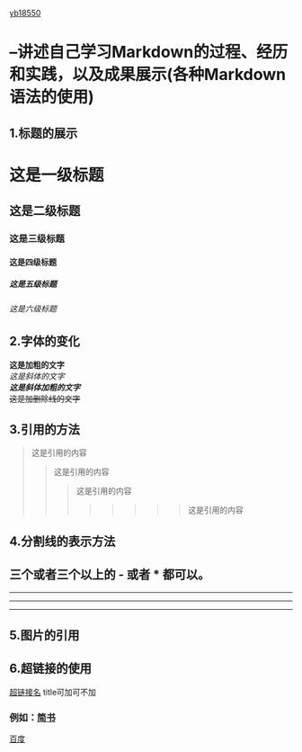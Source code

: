 [yb18550](https://github.com/bo-17775170236)
# –讲述自己学习Markdown的过程、经历和实践，以及成果展示(各种Markdown语法的使用)
## 1.标题的展示
# 这是一级标题
## 这是二级标题
### 这是三级标题
#### 这是四级标题
##### 这是五级标题
###### 这是六级标题
## 2.字体的变化
 **这是加粗的文字**  
 *这是斜体的文字*  
 ***这是斜体加粗的文字***  
 ~~这是加删除线的文字~~  
## 3.引用的方法
>这是引用的内容
>>这是引用的内容
>>>这是引用的内容
>>>>>>>>这是引用的内容
## 4.分割线的表示方法
三个或者三个以上的 - 或者 * 都可以。
---
----
***
*****
## 5.图片的引用
## 6.超链接的使用
[超链接名](超链接地址 "超链接title")
title可加可不加
### 例如：[简书](http://jianshu.com)
[百度](http://baidu.com)
